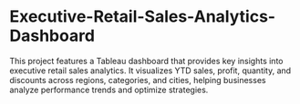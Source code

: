 # Executive-Retail-Sales-Analytics-Dashboard
This project features a Tableau dashboard that provides key insights into executive retail sales analytics. It visualizes YTD sales, profit, quantity, and discounts across regions, categories, and cities, helping businesses analyze performance trends and optimize strategies.

